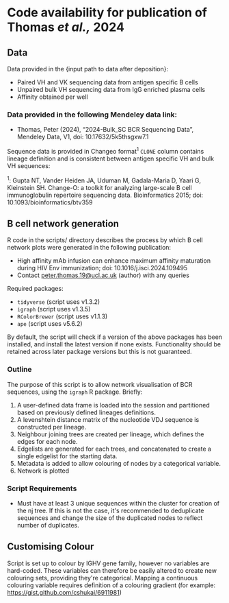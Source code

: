 # Code availability for publication of Thomas *et al.,* 2024

## Data

Data provided in the {input path to data after deposition}:
- Paired VH and VK sequencing data from antigen specific B cells
- Unpaired bulk VH sequencing data from IgG enriched plasma cells
- Affinity obtained per well

### Data provided in the following Mendeley data link:
- Thomas, Peter (2024), “2024-Bulk_SC BCR Sequencing Data”, Mendeley Data, V1, doi: 10.17632/5k5thsgxw7.1

Sequence data is provided in Changeo format<sup>1</sup> `CLONE` column contains lineage definition and is consistent between antigen specific VH and bulk VH sequences:

<sup>1</sup>: Gupta NT, Vander Heiden JA, Uduman M, Gadala-Maria D, Yaari G, Kleinstein SH. Change-O: a toolkit for analyzing large-scale B cell immunoglobulin repertoire sequencing data. Bioinformatics 2015; doi: 10.1093/bioinformatics/btv359

## B cell network generation

R code in the scripts/ directory describes the process by which B cell network plots were generated in the following publication:
- High affinity mAb infusion can enhance maximum affinity maturation during HIV Env immunization; doi: 10.1016/j.isci.2024.109495
- Contact peter.thomas.19@ucl.ac.uk (author) with any queries

Required packages:
- `tidyverse` (script uses v1.3.2)
- `igraph` (script uses v1.3.5)
- `RColorBrewer` (script uses v1.1.3)
- `ape` (script uses v5.6.2)

By default, the script will check if a version of the above packages has been installed, and install the latest version if none exists. Functionality should be retained across later package versions but this is not guaranteed.

### Outline
The purpose of this script is to allow network visualisation of BCR sequences, using the `igraph` R package. Briefly:
1. A user-defined data frame is loaded into the session and partitioned based on previously defined lineages definitions.
2. A levenshtein distance matrix of the nucleotide VDJ sequence is constructed per lineage.
3. Neighbour joining trees are created per lineage, which defines the edges for each node.
4. Edgelists are generated for each trees, and concatenated to create a single edgelist for the starting data.
5. Metadata is added to allow colouring of nodes by a categorical variable.
6. Network is plotted

### Script Requirements
- Must have at least 3 unique sequences within the cluster for creation of the nj tree. If this is not the case, it's recommended to deduplicate sequences and change the size of the duplicated nodes to reflect number of duplicates.

## Customising Colour
Script is set up to colour by IGHV gene family, however no variables are hard-coded. These variables can therefore be easily altered to create new colouring sets, providing they're categorical. Mapping a continuous colouring variable requires definition of a colouring gradient (for example: https://gist.github.com/cshukai/6911981)

